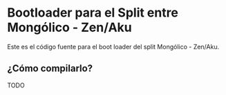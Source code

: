 # Bootloader para el Split entre Mongólico - Zen/Aku

Este es el código fuente para el boot loader del split Mongólico - Zen/Aku.

## ¿Cómo compilarlo?

TODO